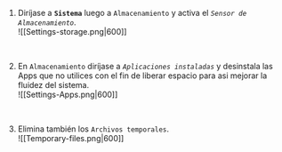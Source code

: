 1. Diríjase a **`Sistema`** luego a `Almacenamiento` y activa el *`Sensor de Almacenamiento`*. <br>
![[Settings-storage.png|600]]

<br>

2. En `Almacenamiento` diríjase a *`Aplicaciones instaladas`* y desinstala las Apps que no utilices con el fin de liberar espacio para asi mejorar la fluidez del sistema. <br>
![[Settings-Apps.png|600]]

<br>

3. Elimina también los `Archivos temporales`. <br>
![[Temporary-files.png|600]]